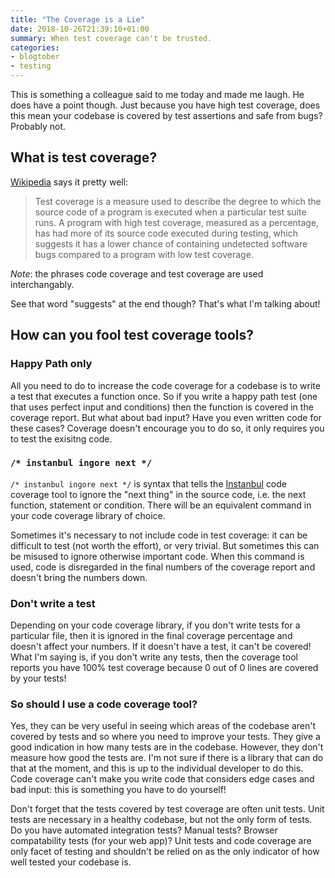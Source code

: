```yaml
---
title: "The Coverage is a Lie"
date: 2018-10-26T21:39:10+01:00
summary: When test coverage can't be trusted.
categories:
- blogtober
- testing
---
```


This is something a colleague said to me today and made me laugh. He does have a point though. Just because you have high test coverage, does this mean your codebase is covered by test assertions and safe from bugs? Probably not.

## What is test coverage?

[Wikipedia](https://en.wikipedia.org/wiki/Code_coverage) says it pretty well:

> Test coverage is a measure used to describe the degree to which the source code of a program is executed when a particular test suite runs. A program with high test coverage, measured as a percentage, has had more of its source code executed during testing, which suggests it has a lower chance of containing undetected software bugs compared to a program with low test coverage.

_Note_: the phrases code coverage and test coverage are used interchangably.

See that word "suggests" at the end though? That's what I'm talking about!

## How can you fool test coverage tools?

### Happy Path only

All you need to do to increase the code coverage for a codebase is to write a test that executes a function once. So if you write a happy path test (one that uses perfect input and conditions) then the function is covered in the coverage report. But what about bad input? Have you even written code for these cases? Coverage doesn't encourage you to do so, it only requires you to test the exisitng code.

### `/* instanbul ingore next */`

`/* instanbul ingore next */` is syntax that tells the [Instanbul](https://github.com/gotwarlost/istanbul) code coverage tool to ignore the "next thing" in the source code, i.e. the next function, statement or condition. There will be an equivalent command in your code coverage library of choice.

Sometimes it's necessary to not include code in test coverage: it can be difficult to test (not worth the effort), or very trivial. But sometimes this can be misused to ignore otherwise important code. When this command is used, code is disregarded in the final numbers of the coverage report and doesn't bring the numbers down.

### Don't write a test

Depending on your code coverage library, if you don't write tests for a particular file, then it is ignored in the final coverage percentage and doesn't affect your numbers. If it doesn't have a test, it can't be covered! What I'm saying is, if you don't write any tests, then the coverage tool reports you have 100% test coverage because 0 out of 0 lines are covered by your tests!

### So should I use a code coverage tool?

Yes, they can be very useful in seeing which areas of the codebase aren't covered by tests and so where you need to improve your tests. They give a good indication in how many tests are in the codebase. However, they don't measure how good the tests are. I'm not sure if there is a library that can do that at the moment, and this is up to the individual developer to do this. Code coverage can't make you write code that considers edge cases and bad input: this is something you have to do yourself!

Don't forget that the tests covered by test coverage are often unit tests. Unit tests are necessary in a healthy codebase, but not the only form of tests. Do you have automated integration tests? Manual tests? Browser compatability tests (for your web app)? Unit tests and code coverage are only facet of testing and shouldn't be relied on as the only indicator of how well tested your codebase is.
